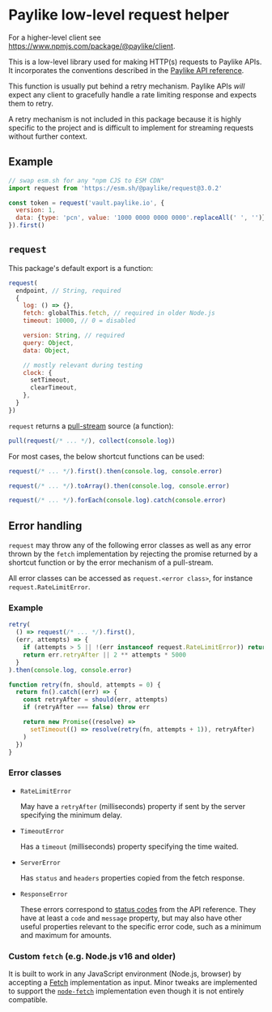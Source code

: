 # Paylike low-level request helper

For a higher-level client see https://www.npmjs.com/package/@paylike/client.

This is a low-level library used for making HTTP(s) requests to Paylike APIs. It
incorporates the conventions described in the
[Paylike API reference](https://github.com/paylike/api-reference).

This function is usually put behind a retry mechanism. Paylike APIs _will_
expect any client to gracefully handle a rate limiting response and expects them
to retry.

A retry mechanism is not included in this package because it is highly specific
to the project and is difficult to implement for streaming requests without
further context.

## Example

```js
// swap esm.sh for any "npm CJS to ESM CDN"
import request from 'https://esm.sh/@paylike/request@3.0.2'

const token = request('vault.paylike.io', {
  version: 1,
  data: {type: 'pcn', value: '1000 0000 0000 0000'.replaceAll(' ', '')},
}).first()
```

## `request`

This package's default export is a function:

```js
request(
  endpoint, // String, required
  {
    log: () => {},
    fetch: globalThis.fetch, // required in older Node.js
    timeout: 10000, // 0 = disabled

    version: String, // required
    query: Object,
    data: Object,

    // mostly relevant during testing
    clock: {
      setTimeout,
      clearTimeout,
    },
  }
})
```

`request` returns a [pull-stream](https://pull-stream.github.io) source (a
function):

```js
pull(request(/* ... */), collect(console.log))
```

For most cases, the below shortcut functions can be used:

```js
request(/* ... */).first().then(console.log, console.error)
```

```js
request(/* ... */).toArray().then(console.log, console.error)
```

```js
request(/* ... */).forEach(console.log).catch(console.error)
```

## Error handling

`request` may throw any of the following error classes as well as any error
thrown by the `fetch` implementation by rejecting the promise returned by a
shortcut function or by the error mechanism of a pull-stream.

All error classes can be accessed as `request.<error class>`, for instance
`request.RateLimitError`.

### Example

```js
retry(
  () => request(/* ... */).first(),
  (err, attempts) => {
    if (attempts > 5 || !(err instanceof request.RateLimitError)) return false
    return err.retryAfter || 2 ** attempts * 5000
  }
).then(console.log, console.error)

function retry(fn, should, attempts = 0) {
  return fn().catch((err) => {
    const retryAfter = should(err, attempts)
    if (retryAfter === false) throw err

    return new Promise((resolve) =>
      setTimeout(() => resolve(retry(fn, attempts + 1)), retryAfter)
    )
  })
}
```

### Error classes

- `RateLimitError`

  May have a `retryAfter` (milliseconds) property if sent by the server
  specifying the minimum delay.

- `TimeoutError`

  Has a `timeout` (milliseconds) property specifying the time waited.

- `ServerError`

  Has `status` and `headers` properties copied from the fetch response.

- `ResponseError`

  These errors correspond to
  [status codes](https://github.com/paylike/api-reference/blob/master/status-codes.md)
  from the API reference. They have at least a `code` and `message` property,
  but may also have other useful properties relevant to the specific error code,
  such as a minimum and maximum for amounts.

### Custom `fetch` (e.g. Node.js v16 and older)

It is built to work in any JavaScript environment (Node.js, browser) by
accepting a [Fetch](https://developer.mozilla.org/en-US/docs/Web/API/Fetch_API)
implementation as input. Minor tweaks are implemented to support the
[`node-fetch`](https://github.com/node-fetch/node-fetch) implementation even
though it is not entirely compatible.
